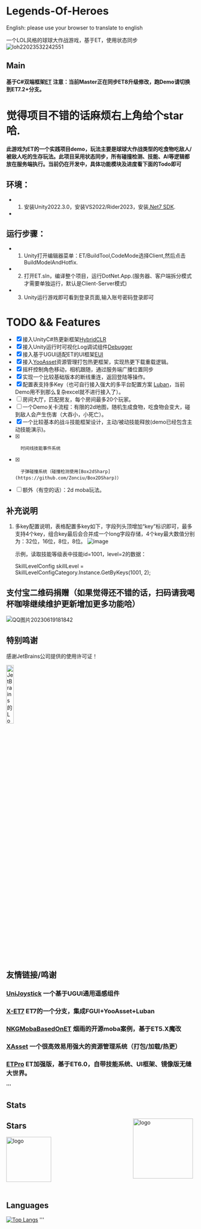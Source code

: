 # Legends-Of-Heroes
English: please use your browser to translate to english

一个LOL风格的球球大作战游戏，基于ET，使用状态同步
![loh22023532242551](https://user-images.githubusercontent.com/8274346/235951176-f96efa8f-d3e5-4089-a1c9-56643859b487.gif)

## Main
#### 基于C#双端框架[ET](https://github.com/egametang/ET) 注意：当前Master正在同步ET8升级修改，跑Demo请切换到ET7.2+分支。
# 觉得项目不错的话麻烦右上角给个star哈.
#### 此游戏为ET的一个实践项目demo，玩法主要是球球大作战类型的吃食物吃敌人/被敌人吃的生存玩法。此项目采用状态同步，所有碰撞检测、技能、AI等逻辑都放在服务端执行。当前仍在开发中，具体功能模块及进度看下面的Todo即可

## 环境：
- 1. 安装Unity2022.3.0，安装VS2022/Rider2023，安装[.Net7 SDK](https://dotnet.microsoft.com/zh-cn/download/dotnet/7.0).
- 
## 运行步骤：
- 1. Unity打开编辑器菜单：ET/BuildTool,CodeMode选择Client,然后点击BuildModelAndHotfix.
- 2. 打开ET.sln，编译整个项目，运行DotNet.App.(服务器、客户端拆分模式才需要单独运行，默认是Client-Server模式)
- 3. Unity运行游戏即可看到登录页面,输入账号密码登录即可

# TODO && Features
- [x] 接入UnityC#热更新框架[HybridCLR](https://github.com/focus-creative-games/hybridclr)
- [x] 接入Unity运行时可视化Log调试组件[Debugger](https://github.com/FlameskyDexive/Debugger)
- [x] 接入基于UGUI适配ET的UI框架[EUI](https://github.com/zzjfengqing/ET-EUI)
- [x] 接入[YooAsset](https://github.com/tuyoogame/YooAsset)资源管理打包热更框架，实现热更下载重载逻辑。
- [x] 摇杆控制角色移动，相机跟随，通过服务端广播位置同步
- [x] 实现一个比较基础版本的断线重连，返回登陆等操作。
- [x] 配置表支持多Key（也可自行接入强大的多平台配置方案 [Luban](https://github.com/focus-creative-games/luban)，当前Demo用不到那么复杂excel就不进行接入了）。
- [ ] 房间大厅，匹配房友，每个房间最多20个玩家。
- [ ] 一个Demo关卡流程：有限的2d地图，随机生成食物，吃食物会变大，碰到敌人会产生伤害（大吞小，小死亡）。
- [x] 一个比较基本的战斗技能框架设计，主动/被动技能释放(demo已经包含主动技能演示)。
- [x]       时间线技能事件系统
- [x]       子弹碰撞系统（碰撞检测使用[Box2dSharp](https://github.com/Zonciu/Box2DSharp)）
- [ ] 额外（有空的话）：2d moba玩法。

## 补充说明
1. 多key配置说明，表格配置多key如下，字段列头顶增加“key”标识即可，最多支持4个key，组合key最后会合并成一个long字段存储，4个key最大数值分别为：32位，16位，8位，8位。
![image](https://user-images.githubusercontent.com/8274346/223321430-a1825695-95b1-4f15-8bba-83dad8e0b84b.png)

      示例，读取技能等级表中技能id=1001，level=2的数据： 
    
      SkillLevelConfig skillLevel = SkillLevelConfigCategory.Instance.GetByKeys(1001, 2);
	              

## 支付宝二维码捐赠（如果觉得还不错的话，扫码请我喝杯咖啡继续维护更新增加更多功能哈）
![QQ图片20230619181842](https://github.com/FlameskyDexive/Legends-Of-Heroes/assets/8274346/e1b851e8-044e-483d-82a2-47f19559b3e8)

## 特别鸣谢

感谢JetBrains公司提供的使用许可证！

<p><a href="https://www.jetbrains.com/?from=Legends-Of-Heroes">
<img src="https://user-images.githubusercontent.com/8274346/223466125-611c027a-61f3-4ea0-a96d-4052283da746.png" alt="JetBrains的Logo" width="20%" height="20%"></a></p>

## 友情链接/鸣谢
### [UniJoystick](https://github.com/Bian-Sh/UniJoystick) 一个基于UGUI通用遥感组件
### [X-ET7](https://github.com/IcePower/X-ET7) ET7的一个分支，集成FGUI+YooAsset+Luban 
### [NKGMobaBasedOnET](https://github.com/wqaetly/NKGMobaBasedOnET) 烟雨的开源moba案例，基于ET5.X魔改
### [XAsset](https://github.com/xasset/xasset) 一个很高效易用强大的资源管理系统（打包/加载/热更）
### [ETPro](https://github.com/526077247/ETPro) ET加强版，基于ET6.0，自带技能系统、UI框架、镜像版无缝大世界。

'''
## Stats  
<img src="https://github-readme-stats.vercel.app/api?username=flameskydexive&show_icons=true" alt="logo" height="160" align="right" style="margin: 5px; margin-bottom: 20px;" />  

## Stars  
<img src="https://github-profile-trophy.vercel.app/?username=flameskydexive&theme=flat" alt="logo" height="120" align="center" style="margin: auto; margin-bottom: 20px;" />  

## Languages  
[![Top Langs](https://github-readme-stats.vercel.app/api/top-langs/?username=flameskydexive&layout=compact)](https://github.com/flameskydexive/github-readme-stats)
'''
